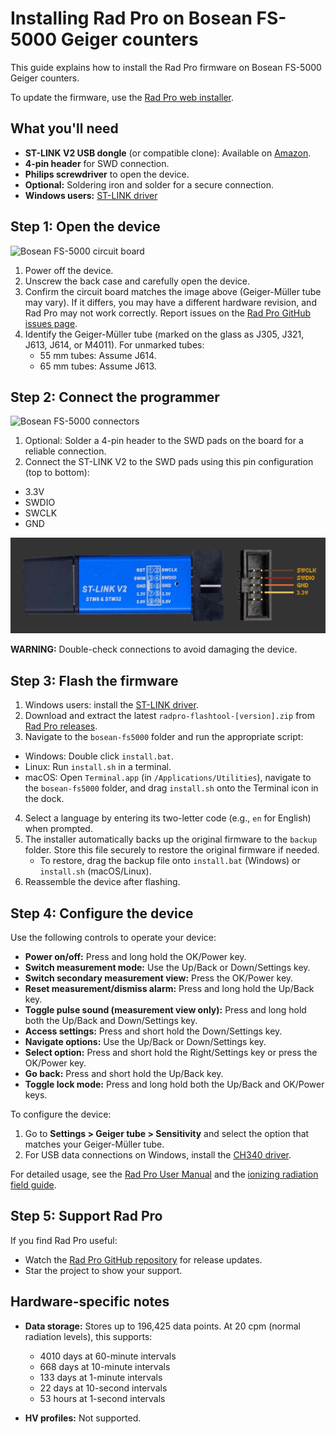 # Installing Rad Pro on Bosean FS-5000 Geiger counters

This guide explains how to install the Rad Pro firmware on Bosean FS-5000 Geiger counters.

To update the firmware, use the [Rad Pro web installer](https://gissio.github.io/radpro-installer/).

## What you'll need

* **ST-LINK V2 USB dongle** (or compatible clone): Available on [Amazon](https://www.amazon.com/s?k=st-link+v2).
* **4-pin header** for SWD connection.
* **Philips screwdriver** to open the device.
* **Optional:** Soldering iron and solder for a secure connection.
* **Windows users:** [ST-LINK driver](https://www.st.com/en/development-tools/stsw-link009.html)

## Step 1: Open the device

![Bosean FS-5000 circuit board](img/fs5000-board.jpg)

1. Power off the device.
2. Unscrew the back case and carefully open the device.
3. Confirm the circuit board matches the image above (Geiger-Müller tube may vary). If it differs, you may have a different hardware revision, and Rad Pro may not work correctly. Report issues on the [Rad Pro GitHub issues page](https://github.com/Gissio/radpro/issues).
4. Identify the Geiger-Müller tube (marked on the glass as J305, J321, J613, J614, or M4011). For unmarked tubes:
   * 55 mm tubes: Assume J614.
   * 65 mm tubes: Assume J613.

## Step 2: Connect the programmer

![Bosean FS-5000 connectors](img/fs5000-swd.jpg)

1. Optional: Solder a 4-pin header to the SWD pads on the board for a reliable connection.
2. Connect the ST-LINK V2 to the SWD pads using this pin configuration (top to bottom):
  * 3.3V
  * SWDIO
  * SWCLK
  * GND

![ST-LINK V2 programmer](../../img/ST-LINK-V2.png)

**WARNING:** Double-check connections to avoid damaging the device.

## Step 3: Flash the firmware

1. Windows users: install the [ST-LINK driver](https://www.st.com/en/development-tools/stsw-link009.html).
2. Download and extract the latest `radpro-flashtool-[version].zip` from [Rad Pro releases](https://github.com/Gissio/radpro/releases).
3. Navigate to the `bosean-fs5000` folder and run the appropriate script:
  * Windows: Double click `install.bat`.
  * Linux: Run `install.sh` in a terminal.
  * macOS: Open `Terminal.app` (in `/Applications/Utilities`), navigate to the `bosean-fs5000` folder, and drag `install.sh` onto the Terminal icon in the dock.
4. Select a language by entering its two-letter code (e.g., `en` for English) when prompted.
5. The installer automatically backs up the original firmware to the `backup` folder. Store this file securely to restore the original firmware if needed.
   * To restore, drag the backup file onto `install.bat` (Windows) or `install.sh` (macOS/Linux).
6. Reassemble the device after flashing.

<!-- Note: check this [video](https://youtu.be/Ney8Cb1XnZk) for alternative installation instructions. -->

## Step 4: Configure the device

Use the following controls to operate your device:

  * **Power on/off:** Press and long hold the OK/Power key.
  * **Switch measurement mode:** Use the Up/Back or Down/Settings key.
  * **Switch secondary measurement view:** Press the OK/Power key.
  * **Reset measurement/dismiss alarm:** Press and long hold the Up/Back key.
  * **Toggle pulse sound (measurement view only):** Press and long hold both the Up/Back and Down/Settings key.
  * **Access settings:** Press and short hold the Down/Settings key.
  * **Navigate options:** Use the Up/Back or Down/Settings key.
  * **Select option:** Press and short hold the Right/Settings key or press the OK/Power key.
  * **Go back:** Press and short hold the Up/Back key.
  * **Toggle lock mode:** Press and long hold both the Up/Back and OK/Power keys.

To configure the device:

1. Go to **Settings > Geiger tube > Sensitivity** and select the option that matches your Geiger-Müller tube.
2. For USB data connections on Windows, install the [CH340 driver](https://www.catalog.update.microsoft.com/Search.aspx?q=USB%5CVID_1A86%26PID_7523).

For detailed usage, see the [Rad Pro User Manual](../../manual.md) and the [ionizing radiation field guide](https://github.com/Gissio/ionizing-radiation-field-guide).

## Step 5: Support Rad Pro

If you find Rad Pro useful:

* Watch the [Rad Pro GitHub repository](https://github.com/Gissio/radpro) for release updates.
* Star the project to show your support.

## Hardware-specific notes

<!-- Calculated as follows:

* With 1-byte differential values: [95 pages * (1 timestamp entry/page [16 bytes] + 2024 differential entries/page [1 byte each])] = 192375 entries
* With 2-byte differential values: [95 pages * (1 timestamp entry/page [16 bytes] + 1012 differential entries/page [2 byte each])] = 96235 entries

* 60-minute and 10-minute intervals require 2-byte differential values.
* 1-minute intervals and less require 1-byte differential values.

 -->

* **Data storage:** Stores up to 196,425 data points. At 20 cpm (normal radiation levels), this supports:
  * 4010 days at 60-minute intervals
  * 668 days at 10-minute intervals
  * 133 days at 1-minute intervals
  * 22 days at 10-second intervals
  * 53 hours at 1-second intervals

* **HV profiles:** Not supported.
